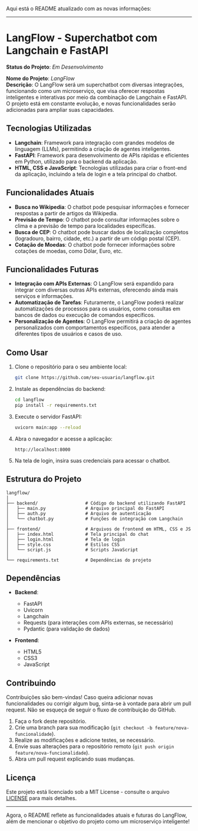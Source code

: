 Aqui está o README atualizado com as novas informações:

---

# LangFlow - Superchatbot com Langchain e FastAPI

**Status do Projeto**: *Em Desenvolvimento*

**Nome do Projeto**: *LangFlow*  
**Descrição**: O LangFlow será um superchatbot com diversas integrações, funcionando como um microserviço, que visa oferecer respostas inteligentes e interativas por meio da combinação de Langchain e FastAPI. O projeto está em constante evolução, e novas funcionalidades serão adicionadas para ampliar suas capacidades.

## Tecnologias Utilizadas

- **Langchain**: Framework para integração com grandes modelos de linguagem (LLMs), permitindo a criação de agentes inteligentes.
- **FastAPI**: Framework para desenvolvimento de APIs rápidas e eficientes em Python, utilizado para o backend da aplicação.
- **HTML, CSS e JavaScript**: Tecnologias utilizadas para criar o front-end da aplicação, incluindo a tela de login e a tela principal do chatbot.

## Funcionalidades Atuais

- **Busca no Wikipedia**: O chatbot pode pesquisar informações e fornecer respostas a partir de artigos da Wikipedia.
- **Previsão de Tempo**: O chatbot pode consultar informações sobre o clima e a previsão de tempo para localidades específicas.
- **Busca de CEP**: O chatbot pode buscar dados de localização completos (logradouro, bairro, cidade, etc.) a partir de um código postal (CEP).
- **Cotação de Moedas**: O chatbot pode fornecer informações sobre cotações de moedas, como Dólar, Euro, etc.

## Funcionalidades Futuras

- **Integração com APIs Externas**: O LangFlow será expandido para integrar com diversas outras APIs externas, oferecendo ainda mais serviços e informações.
- **Automatização de Tarefas**: Futuramente, o LangFlow poderá realizar automatizações de processos para os usuários, como consultas em bancos de dados ou execução de comandos específicos.
- **Personalização de Agentes**: O LangFlow permitirá a criação de agentes personalizados com comportamentos específicos, para atender a diferentes tipos de usuários e casos de uso.

## Como Usar

1. Clone o repositório para o seu ambiente local:
   ```bash
   git clone https://github.com/seu-usuario/langflow.git
   ```

2. Instale as dependências do backend:
   ```bash
   cd langflow
   pip install -r requirements.txt
   ```

3. Execute o servidor FastAPI:
   ```bash
   uvicorn main:app --reload
   ```

4. Abra o navegador e acesse a aplicação:
   ```
   http://localhost:8000
   ```

5. Na tela de login, insira suas credenciais para acessar o chatbot.

## Estrutura do Projeto

```
langflow/
│
├── backend/                  # Código do backend utilizando FastAPI
│   ├── main.py               # Arquivo principal do FastAPI
│   ├── auth.py               # Arquivo de autenticação
│   └── chatbot.py            # Funções de integração com Langchain
│
├── frontend/                 # Arquivos de frontend em HTML, CSS e JS
│   ├── index.html            # Tela principal do chat
│   ├── login.html            # Tela de login
│   ├── style.css             # Estilos CSS
│   └── script.js             # Scripts JavaScript
│
└── requirements.txt          # Dependências do projeto
```

## Dependências

- **Backend**:
  - FastAPI
  - Uvicorn
  - Langchain
  - Requests (para interações com APIs externas, se necessário)
  - Pydantic (para validação de dados)

- **Frontend**:
  - HTML5
  - CSS3
  - JavaScript

## Contribuindo

Contribuições são bem-vindas! Caso queira adicionar novas funcionalidades ou corrigir algum bug, sinta-se à vontade para abrir um pull request. Não se esqueça de seguir o fluxo de contribuição do GitHub.

1. Faça o fork deste repositório.
2. Crie uma branch para sua modificação (`git checkout -b feature/nova-funcionalidade`).
3. Realize as modificações e adicione testes, se necessário.
4. Envie suas alterações para o repositório remoto (`git push origin feature/nova-funcionalidade`).
5. Abra um pull request explicando suas mudanças.

## Licença

Este projeto está licenciado sob a MIT License - consulte o arquivo [LICENSE](LICENSE) para mais detalhes.

---

Agora, o README reflete as funcionalidades atuais e futuras do LangFlow, além de mencionar o objetivo do projeto como um microserviço inteligente!